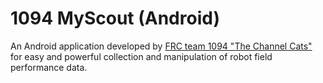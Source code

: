 # 1094 MyScout (Android)
An Android application developed by [FRC team 1094 "The Channel Cats"](http://frc1094.org/)
for easy and powerful collection and manipulation of robot field performance data.